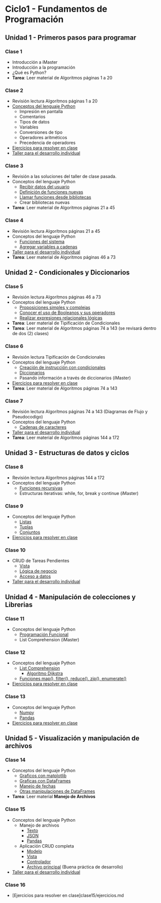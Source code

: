 # Ciclo1 - Fundamentos de Programación

## Unidad 1 - Primeros pasos para programar 
### Clase 1
* Introducción a iMaster
* Introducción a la programación
* ¿Qué es Python?
* **Tarea**: Leer material de Algoritmos páginas 1 a 20

### Clase 2
* Revisión lectura Algorítmos páginas 1 a 20
* [Conceptos del lenguaje Python](clase02/conceptos_lenguaje.py)
  * Impresión en pantalla
  * Comentarios
  * Tipos de datos
  * Variables
  * Conversiones de tipo
  * Operadores aritméticos
  * Precedencia de operadores
* [Ejercicios para resolver en clase](clase02/ejercicios.md)
* [Taller para el desarrollo individual](clase02/taller.md)

### Clase 3
* Revisión a las soluciones del taller de clase pasada.
* Conceptos del lenguaje Python
  * [Recibir datos del usuario](clase03/recibir_datos.py)
  * [Definición de funciones nuevas](clase03/funciones_propias.py)
  * [Llamar funciones desde bibliotecas](clase03/bibliotecas_sistema.py)
  * Crear bibliotecas nuevas
* **Tarea**: Leer material de Algoritmos páginas 21 a 45

### Clase 4
* Revisión lectura Algorítmos páginas 21 a 45
* Conceptos del lenguaje Python
  * [Funciones del sistema](clase04/funciones_sistema.py)
  * [Agregar variables a cadenas](clase04/formato_cadenas.py)
* [Taller para el desarrollo individual](clase04/taller.md)
* **Tarea**: Leer material de Algoritmos páginas 46 a 73

## Unidad 2 - Condicionales y Diccionarios
### Clase 5
* Revisión lectura Algorítmos páginas 46 a 73
* Conceptos del lenguaje Python
  * [Proposiciones simples y complejas](clase05/proposiciones.md)
  * [Conocer el uso de Booleanos y sus operadores](clase05/operaciones_logicas.md)
  * [Realizar expresiones relacionales lógicas](clase05/expresiones_logicas.md)
* **Tarea**: Leer material de Tipificación de Condicionales
* **Tarea**: Leer material de Algoritmos páginas 74 a 143 (se revisará dentro de dos (2) clases)

### Clase 6
* Revisión lectura Tipificación de Condicionales
* Conceptos del lenguaje Python
  * [Creación de instrucción con condicionales](clase06/operadores_condicionales.py)
  * [Diccionarios](clase06/diccionarios.py)
  * Pasando información a través de diccionarios (iMaster)
* [Ejercicios para resolver en clase](clase06/ejercicios.md)
* **Tarea**: Leer material de Algoritmos páginas 74 a 143

### Clase 7
* Revisión lectura Algorítmos páginas 74 a 143 (Diagramas de Flujo y Pseudocodigo)
* Conceptos del lenguaje Python
  * [Cadenas de caracteres](clase07/strings.py)
* [Taller para el desarrollo individual](clase07/taller.md)
* **Tarea**: Leer material de Algoritmos páginas 144 a 172

## Unidad 3 - Estructuras de datos y ciclos
### Clase 8
* Revisión lectura Algorítmos páginas 144 a 172
* Conceptos del lenguaje Python
  * [Funciones recursivas](clase08/funciones_recursivas.md)
  * Estructuras iterativas: while, for, break y continue (iMaster)

### Clase 9
* Conceptos del lenguaje Python
  * [Listas](clase09/listas.py)
  * [Tuplas](clase09/tuplas.py)
  * [Conjuntos](clase09/conjuntos.py)
* [Ejercicios para resolver en clase](clase09/ejercicios.md)

### Clase 10
* CRUD de Tareas Pendientes
  * [Vista](clase10/vista.py)
  * [Lógica de negocio](clase10/logica.py)
  * [Acceso a datos](clase10/datos.py)
* [Taller para el desarrollo individual](clase09/ejercicios.md)

## Unidad 4 - Manipulación de colecciones y Librerias
### Clase 11
* Conceptos del lenguaje Python
  * [Programación Funcional](clase11/funciones.py)
  * List Comprehension (iMaster)
### Clase 12
* Conceptos del lenguaje Python
  * [List Comprehension](clase12/list_comprehension.py)
    * [Algoritmo Dijkstra](clase12/dijkstra.py)
  * [Funciones map(), filter(), reduce(), zip(), enumerate()](clase12/funciones.py)
* [Ejercicios para resolver en clase](clase12/ejercicios.md)

### Clase 13
* Conceptos del lenguaje Python
  * [Numpy](clase13/numpy_workshop.py)
  * [Pandas](clase13/pandas_workshop.py)
* [Ejercicios para resolver en clase](clase13/ejercicios.md)

## Unidad 5 - Visualización y manipulación de archivos
### Clase 14
* Conceptos del lenguaje Python
  * [Graficos con matplotlib](clase14/01-graficas_matplotlib.ipynb)
  * [Graficas con DataFrames](clase14/02-graficas_dataframes.ipynb)
  * [Manejo de fechas](clase14/03-manejo_fechas.ipynb)
  * [Otras manipulaciones de DataFrames](clase14/04-otros.ipynb)
* **Tarea**: Leer material **Manejo de Archivos**

### Clase 15
* Conceptos del lenguaje Python
  * Manejo de archivos
    * [Texto](clase15/archivos/archivo_texto.py)
    * [JSON](clase15/archivos/archivo_json.py)
    * [Pandas](clase15/archivos/archivos_pandas.py)
  * Aplicación CRUD completa
    * [Modelo](clase15/crud/modelo.py)
    * [Vista](clase15/crud/vista.py)
    * [Controlador](clase15/crud/controlador.py)
    * [Archivo principal](clase15/crud/main.py) (Buena práctica de desarrollo)
* [Taller para el desarrollo individual](clase15/taller.md)

### Clase 16
* [Ejercicios para resolver en clase]clase15/ejercicios.md

[//]: # (## Unidad 6 - Programación orientada a objetos en Python e interfaces gráficas)
[//]: # (### Clase 17)

[//]: # (### Clase 18)

[//]: # (### Clase 19)

[//]: # (### Clase 20)

[//]: # (### Clase 21)
